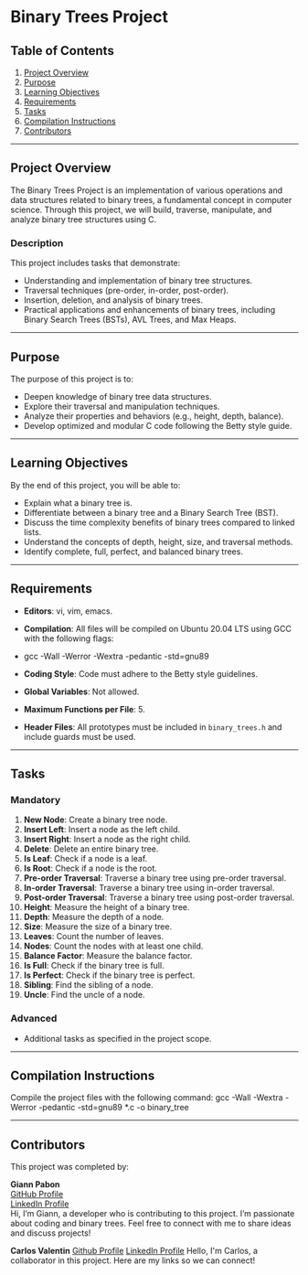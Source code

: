 # Binary Trees Project

## Table of Contents
1. [Project Overview](#project-overview)
2. [Purpose](#purpose)
3. [Learning Objectives](#learning-objectives)
4. [Requirements](#requirements)
5. [Tasks](#tasks)
6. [Compilation Instructions](#compilation-instructions)
7. [Contributors](#contributors)

---

## Project Overview
The Binary Trees Project is an implementation of various operations and data structures related to binary trees, a fundamental concept in computer science. Through this project, we will build, traverse, manipulate, and analyze binary tree structures using C.

### Description
This project includes tasks that demonstrate:
- Understanding and implementation of binary tree structures.
- Traversal techniques (pre-order, in-order, post-order).
- Insertion, deletion, and analysis of binary trees.
- Practical applications and enhancements of binary trees, including Binary Search Trees (BSTs), AVL Trees, and Max Heaps.

---

## Purpose
The purpose of this project is to:
- Deepen knowledge of binary tree data structures.
- Explore their traversal and manipulation techniques.
- Analyze their properties and behaviors (e.g., height, depth, balance).
- Develop optimized and modular C code following the Betty style guide.

---

## Learning Objectives
By the end of this project, you will be able to:
- Explain what a binary tree is.
- Differentiate between a binary tree and a Binary Search Tree (BST).
- Discuss the time complexity benefits of binary trees compared to linked lists.
- Understand the concepts of depth, height, size, and traversal methods.
- Identify complete, full, perfect, and balanced binary trees.

---

## Requirements
- **Editors**: vi, vim, emacs.
- **Compilation**: All files will be compiled on Ubuntu 20.04 LTS using GCC with the following flags:
- gcc -Wall -Werror -Wextra -pedantic -std=gnu89

- **Coding Style**: Code must adhere to the Betty style guidelines.
- **Global Variables**: Not allowed.
- **Maximum Functions per File**: 5.
- **Header Files**: All prototypes must be included in `binary_trees.h` and include guards must be used.

---

## Tasks
### Mandatory
1. **New Node**: Create a binary tree node.
2. **Insert Left**: Insert a node as the left child.
3. **Insert Right**: Insert a node as the right child.
4. **Delete**: Delete an entire binary tree.
5. **Is Leaf**: Check if a node is a leaf.
6. **Is Root**: Check if a node is the root.
7. **Pre-order Traversal**: Traverse a binary tree using pre-order traversal.
8. **In-order Traversal**: Traverse a binary tree using in-order traversal.
9. **Post-order Traversal**: Traverse a binary tree using post-order traversal.
10. **Height**: Measure the height of a binary tree.
11. **Depth**: Measure the depth of a node.
12. **Size**: Measure the size of a binary tree.
13. **Leaves**: Count the number of leaves.
14. **Nodes**: Count the nodes with at least one child.
15. **Balance Factor**: Measure the balance factor.
16. **Is Full**: Check if the binary tree is full.
17. **Is Perfect**: Check if the binary tree is perfect.
18. **Sibling**: Find the sibling of a node.
19. **Uncle**: Find the uncle of a node.

### Advanced
- Additional tasks as specified in the project scope.

---

## Compilation Instructions
Compile the project files with the following command:
gcc -Wall -Wextra -Werror -pedantic -std=gnu89 *.c -o binary_tree

---

## Contributors
This project was completed by:

**Giann Pabon**  
[GitHub Profile](https://github.com/GiannPabon)  
[LinkedIn Profile](https://www.linkedin.com/in/giannpabon/)  
Hi, I’m Giann, a developer who is contributing to this project. I’m passionate about coding and binary trees. Feel free to connect with me to share ideas and discuss projects!

**Carlos Valentin**
[Github Profile](https://github.com/Cvalentin4153)
[LinkedIn Profile](www.linkedin.com/in/carlos-valentin-24706b336)
Hello, I'm Carlos, a collaborator in this project. Here are my links so we can connect!
